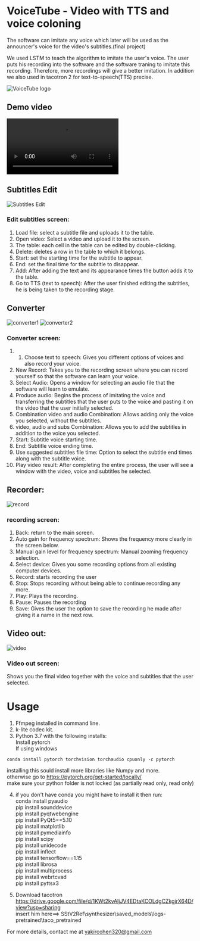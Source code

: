 # VoiceTube - Video with TTS and voice coloning
The software can imitate any voice which later will be used as the announcer's voice for the video's subtitles.(final project)

We used LSTM to teach the algorithm to imitate the user's voice. The user puts his recording into the software and the software traning to imitate this recording. Therefore, more recordings will give a better imitation. In addition we also used in tacotron 2 for text-to-speech(TTS) precise.<br/>


![VoiceTube logo](https://github.com/yakircohen/Video-with-TTS-and-voice-coloning/blob/main/logo.png)

## Demo video

![VoiceTube demo](https://github.com/yakircohen/VoiceTube-Video-with-TTS-and-voice-coloning/blob/main/How%20to%20use.mp4)
## Subtitles Edit
![Subtitles Edit](https://github.com/yakircohen/Video-with-TTS-and-voice-coloning/blob/main/Subtitles%20Edit.png)
### Edit subtitles screen:
1.	Load file: select a subtitle file and uploads it to the table.
2.	Open video: Select a video and upload it to the screen.
3.	The table: each cell in the table can be edited by double-clicking.
4.	Delete: deletes a row in the table to which it belongs.
5.	Start: set the starting time for the subtitle to appear.
6.	End: set the final time for the subtitle to disappear.
7.	Add: After adding the text and its appearance times the button adds it to the table.
8.	Go to TTS (text to speech): After the user finished editing the subtitles, he is being taken to the recording stage.


## Converter
![converter1](https://github.com/yakircohen/Video-with-TTS-and-voice-coloning/blob/main/12.png)
![converter2](https://github.com/yakircohen/Video-with-TTS-and-voice-coloning/blob/main/13.png)
### Converter screen:
1. 1.	Choose text to speech: Gives you different options of voices and also record your voice.
2.	New Record: Takes you to the recording screen where you can record yourself so that the software can learn your voice.
3.	Select Audio: Opens a window for selecting an audio file that the software will learn to emulate.
4.	Produce audio: Begins the process of imitating the voice and transferring the subtitles that the user puts to the voice and pasting it on the video that the user initially selected.
5.	Combination video and audio Combination: Allows adding only the voice you selected, without the subtitles.
6.	video, audio and subs Combination: Allows you to add the subtitles in addition to the voice you selected.
7.	Start: Subtitle voice starting time.
8.	End: Subtitle voice ending time.
9.	Use suggested subtitles file time: Option to select the subtitle end times along with the subtitle voice.
10.	Play video result: After completing the entire process, the user will see a window with the video, voice and subtitles he selected.

## Recorder:
![record](https://github.com/yakircohen/Video-with-TTS-and-voice-coloning/blob/main/recorod.png)
### recording screen:
1.	Back: return to the main screen.
2.	Auto gain for frequency spectrum: Shows the frequency more clearly in the screen below.
3.	Manual gain level for frequency spectrum: Manual zooming frequency selection.
4.	Select device: Gives you some recording options from all existing computer devices.
5.	Record: starts recording the user
6.	Stop: Stops recording without being able to continue recording any more.
7.	Play: Plays the recording.
8.	Pause: Pauses the recording
9.	Save: Gives the user the option to save the recording he made after giving it a name in the next row.


## Video out:
![video](https://github.com/yakircohen/Video-with-TTS-and-voice-coloning/blob/main/output.png)
### Video out screen:
Shows you the final video together with the voice and subtitles that the user selected. 
# Usage
1. Ffmpeg installed in command line.  
2. k-lite codec kit.
3. Python 3.7 with the following installs:<br/>
Install pytorch<br/>
If using windows<br/>
```
conda install pytorch torchvision torchaudio cpuonly -c pytorch
```
installing this sould install more libraries like Numpy and more.<br/>
otherwise go to https://pytorch.org/get-started/locally/ <br/>
make sure your python folder is not locked (as partially read only, read only)

4. if you don't have conda you might have to install it
then run: <br/>
    conda install pyaudio<br/>
    pip install sounddevice<br/>
    pip install pyqtwebengine<br/>
 pip install PyQt5==5.10<br/>
 pip install matplotlib<br/>
 pip install pymediainfo<br/>
pip install scipy<br/>
pip install unidecode<br/>
pip install inflect<br/>
pip install tensorflow==1.15<br/>
pip install librosa<br/>
pip install multiprocess<br/>
pip install webrtcvad<br/>
pip install pyttsx3<br/>

5. Download tacotron  https://drive.google.com/file/d/1KWt2kvAIjJV4EDtaKCOLdgCZkgjrX64D/view?usp=sharing   <br/>
   insert him here==>  SStV2Ref\synthesizer\saved_models\logs-pretrained\taco_pretrained<br/>
   
For more details, contact me at yakircohen320@gmail.com





